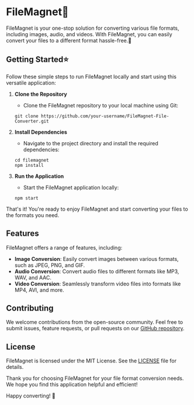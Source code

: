 
# FileMagnet🚀

FileMagnet is your one-stop solution for converting various file formats, including images, audio, and videos. With FileMagnet, you can easily convert your files to a different format hassle-free.🤝

## Getting Started⭐️

Follow these simple steps to run FileMagnet locally and start using this versatile application:

1. **Clone the Repository**
    - Clone the FileMagnet repository to your local machine using Git:
    ```shell
    git clone https://github.com/your-username/FileMagnet-File-Converter.git
    ```

2. **Install Dependencies**
    - Navigate to the project directory and install the required dependencies:
    ```shell
    cd filemagnet
    npm install
    ```

3. **Run the Application**
    - Start the FileMagnet application locally:
    ```shell
    npm start
    ```

That's it! You're ready to enjoy FileMagnet and start converting your files to the formats you need.

## Features

FileMagnet offers a range of features, including:

- **Image Conversion**: Easily convert images between various formats, such as JPEG, PNG, and GIF.
- **Audio Conversion**: Convert audio files to different formats like MP3, WAV, and AAC.
- **Video Conversion**: Seamlessly transform video files into formats like MP4, AVI, and more.

## Contributing

We welcome contributions from the open-source community. Feel free to submit issues, feature requests, or pull requests on our [GitHub repository](https://github.com/your-username/FileMagnet-File-Converter.git).

## License

FileMagnet is licensed under the MIT License. See the [LICENSE](./LICENSE) file for details.

Thank you for choosing FileMagnet for your file format conversion needs. We hope you find this application helpful and efficient!

Happy converting! 🚀
